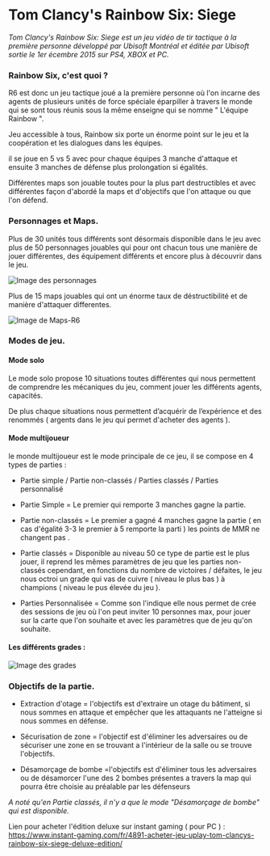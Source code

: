 # **Tom Clancy's Rainbow Six: Siege**

*Tom Clancy's Rainbow Six: Siege est un jeu vidéo de tir tactique à la première personne développé par Ubisoft Montréal et éditée par Ubisoft sortie le 1er écembre 2015 sur PS4, XBOX et PC.*

### **Rainbow Six, c'est quoi ?**

R6 est donc un jeu tactique joué a la première personne où l'on incarne des agents de plusieurs unités de force spéciale éparpiller à travers le monde qui se sont tous réunis sous la même enseigne qui se nomme " L'équipe Rainbow ".

Jeu accessible à tous, Rainbow six porte un énorme point sur le jeu et la coopération et les dialogues dans les équipes.

il se joue en 5 vs 5 avec pour chaque équipes 3 manche d'attaque et ensuite 3 manches de défense plus prolongation si égalités.

Différentes maps son jouable toutes pour la plus part destructibles et avec différentes façon d'abordé la maps et d'objectifs que l'on attaque ou que l'on défend.

### **Personnages et Maps.**

Plus de 30 unités tous différents sont désormais disponible dans le jeu avec plus de 50 personnages jouables qui pour ont chacun tous une manière de jouer différentes, des équipement différents et encore plus à découvrir dans le jeu.

![Image des personnages](https://image.jeuxvideo.com/medias-sm/153474/1534743562-4637-capture-d-ecran.jpg)

Plus de 15 maps jouables qui ont un énorme taux de déstructibilité et de manière d'attaquer differentes.

![Image de Maps-R6](https://staticctf.akamaized.net/J3yJr34U2pZ2Ieem48Dwy9uqj5PNUQTn/PZWBh74yLbB1DH7yJgo5a/1dc60140676a80dfc044b1d307b1c990/R6_Casual_Map_Pool_960X540_Y4S4_2ndRotation.png)

### **Modes de jeu.**

#### **Mode solo**

Le mode solo propose 10 situations toutes différentes qui nous permettent de comprendre les mécaniques du jeu, comment jouer les différents agents, capacités.

De plus chaque situations nous permettent d’acquérir de l’expérience et des renommés ( argents dans le jeu qui permet d'acheter des agents ).

#### **Mode multijoueur**

le monde multijoueur est le mode principale de ce jeu, il se compose en 4 types de parties :

* Partie simple / Partie non-classés / Parties classés / Parties personnalisé

* Partie Simple = Le premier qui remporte 3 manches gagne la partie.

* Partie non-classés = Le premier a gagné 4 manches gagne la partie ( en cas d'égalité 3-3 le premier à 5 remporte la parti ) les points de MMR ne changent pas .

* Partie classés = Disponible au niveau 50 ce type de partie est le plus jouer, il reprend les mêmes paramètres de jeu que les parties non-classés cependant, en fonctions du nombre de victoires / défaites, le jeu nous octroi un grade qui vas de cuivre ( niveau le plus bas ) à champions ( niveau le pus élevée du jeu ).

* Parties Personnalisée = Comme son l'indique elle nous permet de crée des sessions de jeu où l'on peut inviter 10 personnes max, pour jouer sur la carte que l'on souhaite et avec les paramètres que de jeu qu'on souhaite.

#### **Les différents grades :**

![Image des grades](https://static.wikia.nocookie.net/rainbowsix/images/f/f3/Ranked_Skill_Levels.PNG/revision/latest?cb=20200617044843)

### **Objectifs de la partie.**

* Extraction d'otage = l'objectifs est d'extraire un otage du bâtiment, si nous sommes en attaque et empêcher que les attaquants ne l'atteigne si nous sommes en défense.

* Sécurisation de zone = l'objectif est d'éliminer les adversaires ou de sécuriser une zone en se trouvant a l'intérieur de la salle ou se trouve l'objectifs.

* Désamorçage de bombe =l'objectifs est d'éliminer tous les adversaires ou de désamorcer l'une des 2 bombes présentes a travers la map qui pourra être choisie au préalable par les défenseurs

*A noté qu'en Partie classés, il n'y a que le mode "Désamorçage de bombe" qui est disponible.*

Lien pour acheter l'édition deluxe sur instant gaming ( pour PC ) : <https://www.instant-gaming.com/fr/4891-acheter-jeu-uplay-tom-clancys-rainbow-six-siege-deluxe-edition/>
